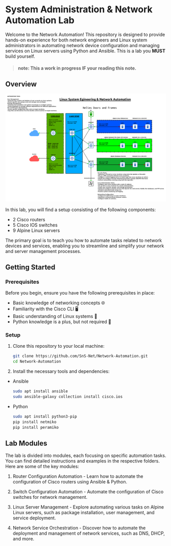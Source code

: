 # System Administration & Network Automation Lab

Welcome to the Network Automation! This repository is designed to provide hands-on experience for both network engineers and Linux system administrators in automating network device configuration and managing services on Linux servers using Python and Ansible. This is a lab you **MUST** build yourself.
 > #### **note:** This a work in progress IF your reading this note.
 
## Overview

 ![Ansible](images/Ansible.png)

In this lab, you will find a setup consisting of the following components:

- 2 Cisco routers
- 5 Cisco IOS switches
- 9 Alpine Linux servers

The primary goal is to teach you how to automate tasks related to network devices and services, enabling you to streamline and simplify your network and server management processes.

## Getting Started
### Prerequisites
Before you begin, ensure you have the following prerequisites in place:

- Basic knowledge of networking concepts 🌐
- Familiarity with the Cisco CLI 🖥️
- Basic understanding of Linux systems 🐧
- Python knowledge is a plus, but not required 🐍


### Setup

1. Clone this repository to your local machine:

   ```bash
   git clone https://github.com/SnS-Net/Network-Automation.git
   cd Network-Automation
   ```

2. Install the necessary tools and dependencies:
- Ansible
  ```bash
  sudo apt install ansible
  sudo ansible-galaxy collection install cisco.ios
  ```
- Python
  ```bash
  sudo apt install python3-pip
  pip install netmiko
  pip install peramiko
  ```

## Lab Modules
The lab is divided into modules, each focusing on specific automation tasks. You can find detailed instructions and examples in the respective folders. Here are some of the key modules:

1) Router Configuration Automation - Learn how to automate the configuration of Cisco routers using Ansible & Python.

2) Switch Configuration Automation - Automate the configuration of Cisco switches for network management.

3) Linux Server Management - Explore automating various tasks on Alpine Linux servers, such as package installation, user management, and service deployment.

3) Network Service Orchestration - Discover how to automate the deployment and management of network services, such as DNS, DHCP, and more.
